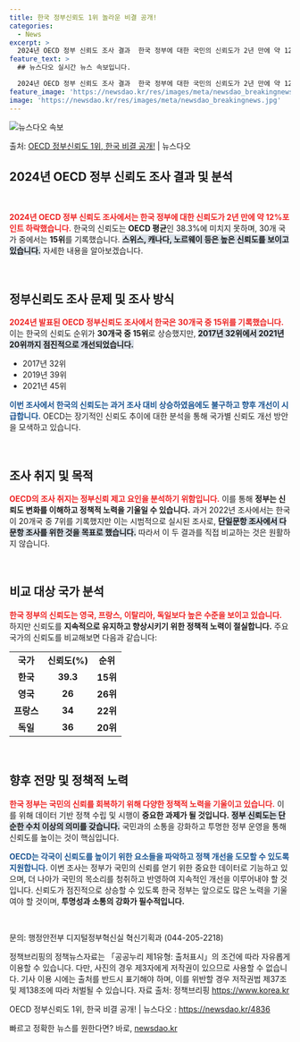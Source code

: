 ```yaml
---
title: 한국 정부신뢰도 1위 놀라운 비결 공개!
categories:
  - News
excerpt: >
  2024년 OECD 정부 신뢰도 조사 결과  한국 정부에 대한 국민의 신뢰도가 2년 만에 약 12%포인트 하…
feature_text: >
  ## 뉴스다오 실시간 뉴스 속보입니다.

  2024년 OECD 정부 신뢰도 조사 결과  한국 정부에 대한 국민의 신뢰도가 2년 만에 약 12%포인트 하…
feature_image: 'https://newsdao.kr/res/images/meta/newsdao_breakingnews.jpg'
image: 'https://newsdao.kr/res/images/meta/newsdao_breakingnews.jpg'
---
```


![뉴스다오 속보](https://newsdao.kr/res/images/meta/newsdao_breakingnews.jpg)

<p>출처: <a href="https://newsdao.kr/4836" rel="dofollow">OECD 정부신뢰도 1위, 한국 비결 공개!</a> | 뉴스다오</p>

<h2 data-ke-size="size26">2024년 OECD 정부 신뢰도 조사 결과 및 분석</h2>

<p data-ke-size="size16">&nbsp;</p>

<b><span style="color: #ee2323;">2024년 OECD 정부 신뢰도 조사에서는 한국 정부에 대한 신뢰도가 2년 만에 약 12%포인트 하락했습니다.</span></b> 한국의 신뢰도는 <b>OECD 평균</b>인 38.3%에 미치지 못하며, 30개 국가 중에서는 <b>15위</b>를 기록했습니다. <b><span style="background-color: #21538527;">스위스, 캐나다, 노르웨이 등은 높은 신뢰도를 보이고 있습니다.</span></b> 자세한 내용을 알아보겠습니다.

<p data-ke-size="size16">&nbsp;</p>

<h2 data-ke-size="size26">정부신뢰도 조사 문제 및 조사 방식</h2>

<b><span style="color: #ee2323;">2024년 발표된 OECD 정부신뢰도 조사에서 한국은 30개국 중 15위를 기록했습니다.</span></b> 이는 한국의 신뢰도 순위가 <b>30개국 중 15위</b>로 상승했지만, <b><span style="background-color: #21538527;">2017년 32위에서 2021년 20위까지 점진적으로 개선되었습니다.</span></b>

<ul>
    <li>2017년 32위</li>
    <li>2019년 39위</li>
    <li>2021년 45위</li>
</ul>

<b><span style="color: #1a5490;">이번 조사에서 한국의 신뢰도는 과거 조사 대비 상승하였음에도 불구하고 향후 개선이 시급합니다.</span></b> OECD는 장기적인 신뢰도 추이에 대한 분석을 통해 국가별 신뢰도 개선 방안을 모색하고 있습니다.

<p data-ke-size="size16">&nbsp;</p>

<h2 data-ke-size="size26">조사 취지 및 목적</h2>

<b><span style="color: #ee2323;">OECD의 조사 취지는 정부신뢰 제고 요인을 분석하기 위함입니다.</span></b> 이를 통해 <b>정부는 신뢰도 변화를 이해하고 정책적 노력을 기울일 수 있습니다.</b> 과거 2022년 조사에서는 한국이 20개국 중 7위를 기록했지만 이는 시범적으로 실시된 조사로, <b><span style="background-color: #21538527;">단일문항 조사에서 다문항 조사를 위한 것을 목표로 했습니다.</span></b> 따라서 이 두 결과를 직접 비교하는 것은 원활하지 않습니다.

<p data-ke-size="size16">&nbsp;</p>

<h2 data-ke-size="size26">비교 대상 국가 분석</h2>

<b><span style="color: #ee2323;">한국 정부의 신뢰도는 영국, 프랑스, 이탈리아, 독일보다 높은 수준을 보이고 있습니다.</span></b> 하지만 신뢰도를 <b>지속적으로 유지하고 향상시키기 위한 정책적 노력이 절실합니다.</b> 주요 국가의 신뢰도를 비교해보면 다음과 같습니다:

<table>
    <tr>
        <td style="text-align: center; height: 17px;"><b>국가</b></td>
        <td style="text-align: center; height: 17px;"><b>신뢰도(%)</b></td>
        <td style="text-align: center; height: 17px;"><b>순위</b></td>
    </tr>
    <tr>
        <td style="text-align: center; height: 17px;"><b>한국</b></td>
        <td style="text-align: center; height: 17px;"><b>39.3</b></td>
        <td style="text-align: center; height: 17px;"><b>15위</b></td>
    </tr>
    <tr>
        <td style="text-align: center; height: 17px;"><b>영국</b></td>
        <td style="text-align: center; height: 17px;"><b>26</b></td>
        <td style="text-align: center; height: 17px;"><b>26위</b></td>
    </tr>
    <tr>
        <td style="text-align: center; height: 17px;"><b>프랑스</b></td>
        <td style="text-align: center; height: 17px;"><b>34</b></td>
        <td style="text-align: center; height: 17px;"><b>22위</b></td>
    </tr>
    <tr>
        <td style="text-align: center; height: 17px;"><b>독일</b></td>
        <td style="text-align: center; height: 17px;"><b>36</b></td>
        <td style="text-align: center; height: 17px;"><b>20위</b></td>
    </tr>
</table>

<p data-ke-size="size16">&nbsp;</p>

<h2 data-ke-size="size26">향후 전망 및 정책적 노력</h2>

<b><span style="color: #ee2323;">한국 정부는 국민의 신뢰를 회복하기 위해 다양한 정책적 노력을 기울이고 있습니다.</span></b> 이를 위해 데이터 기반 정책 수립 및 시행이 **중요한 과제가 될 것입니다.** <b><span style="background-color: #21538527;">정부 신뢰도는 단순한 수치 이상의 의미를 갖습니다.</span></b> 국민과의 소통을 강화하고 투명한 정부 운영을 통해 신뢰도를 높이는 것이 핵심입니다.

<b><span style="color: #1a5490;">OECD는 각국이 신뢰도를 높이기 위한 요소들을 파악하고 정책 개선을 도모할 수 있도록 지원합니다.</span></b> 이번 조사는 정부가 국민의 신뢰를 얻기 위한 중요한 데이터로 기능하고 있으며, 더 나아가 국민의 목소리를 청취하고 반영하여 지속적인 개선을 이루어내야 할 것입니다. 신뢰도가 점진적으로 상승할 수 있도록 한국 정부는 앞으로도 많은 노력을 기울여야 할 것이며, <b>투명성과 소통의 강화가 필수적입니다.</b>

<p data-ke-size="size16">&nbsp;</p>

문의: 행정안전부 디지털정부혁신실 혁신기획과 (044-205-2218)

정책브리핑의 정책뉴스자료는 「공공누리 제1유형: 출처표시」의 조건에 따라 자유롭게 이용할 수 있습니다. 다만, 사진의 경우 제3자에게 저작권이 있으므로 사용할 수 없습니다. 기사 이용 시에는 출처를 반드시 표기해야 하며, 이를 위반할 경우 저작권법 제37조 및 제138조에 따라 처벌될 수 있습니다. 자료 출처: 정책브리핑 https://www.korea.kr

OECD 정부신뢰도 1위, 한국 비결 공개! | 뉴스다오 : https://newsdao.kr/4836 

빠르고 정확한 뉴스를 원한다면? 바로, <a href="https://newsdao.kr" rel="dofollow">newsdao.kr</a>


